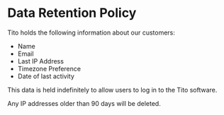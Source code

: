 # Data Retention Policy

Tito holds the following information about our customers:

- Name
- Email
- Last IP Address
- Timezone Preference
- Date of last activity

This data is held indefinitely to allow users to log in to the Tito software.

Any IP addresses older than 90 days will be deleted.